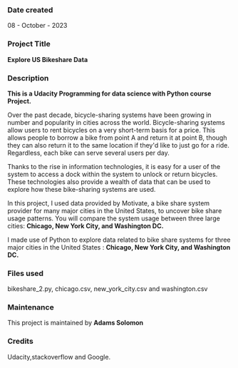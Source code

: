 
### Date created
08 - October - 2023

### Project Title
**Explore US Bikeshare Data**

### Description

**This is a Udacity Programming for data science with Python course Project.**

Over the past decade, bicycle-sharing systems have been growing in number and popularity in cities across the world. Bicycle-sharing systems allow users to rent bicycles on a very short-term basis for a price. This allows people to borrow a bike from point A and return it at point B, though they can also return it to the same location if they'd like to just go for a ride. Regardless, each bike can serve several users per day.

Thanks to the rise in information technologies, it is easy for a user of the system to access a dock within the system to unlock or return bicycles. These technologies also provide a wealth of data that can be used to explore how these bike-sharing systems are used.

In this project, I used data provided by Motivate, a bike share system provider for many major cities in the United States, to uncover bike share usage patterns. You will compare the system usage between three large cities: __Chicago, New York City, and Washington DC.__

I made use of Python to explore data related to bike share systems for three major cities in the United States : __Chicago, New York City, and Washington DC.__

### Files used
bikeshare_2.py, chicago.csv, new_york_city.csv and washington.csv


### Maintenance
This project is maintained by **Adams Solomon**


### Credits
Udacity,stackoverflow and Google.

